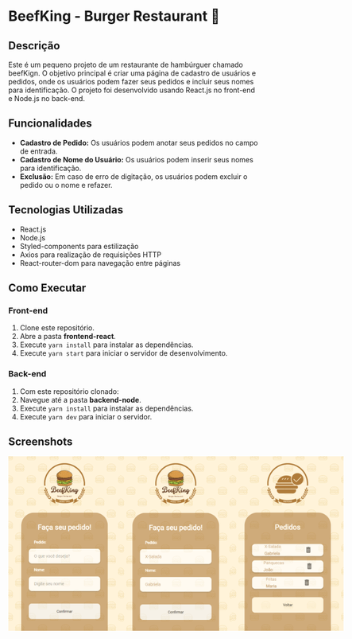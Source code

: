 # BeefKing - Burger Restaurant 🍔

## Descrição
Este é um pequeno projeto de um restaurante de hambúrguer chamado beefKign. O objetivo principal é criar uma página de cadastro de usuários e pedidos, onde os usuários podem fazer seus pedidos e incluir seus nomes para identificação. O projeto foi desenvolvido usando React.js no front-end e Node.js no back-end.

## Funcionalidades
- **Cadastro de Pedido:** Os usuários podem anotar seus pedidos no campo de entrada.
- **Cadastro de Nome do Usuário:** Os usuários podem inserir seus nomes para identificação.
- **Exclusão:** Em caso de erro de digitação, os usuários podem excluir o pedido ou o nome e refazer.

## Tecnologias Utilizadas
- React.js
- Node.js
- Styled-components para estilização
- Axios para realização de requisições HTTP
- React-router-dom para navegação entre páginas

## Como Executar
### Front-end
1. Clone este repositório.
2. Abre a pasta **frontend-react**.
3. Execute `yarn install` para instalar as dependências.
4. Execute `yarn start` para iniciar o servidor de desenvolvimento.

### Back-end
1. Com este repositório clonado:
2. Navegue até a pasta **backend-node**.
3. Execute `yarn install` para instalar as dependências.
4. Execute `yarn dev` para iniciar o servidor.

## Screenshots
<div style="display:flex;">
 <img src="./frontend-react/src/assets/exemplo1.png" alt="exemplo" width="225px"/>
 <img src="./frontend-react/src/assets/exemplo2.png" alt="exemplo" width="225px"/>
 <img src="./frontend-react/src/assets/exemplo3.png" alt="exemplo" width="225px"/>
</div>
